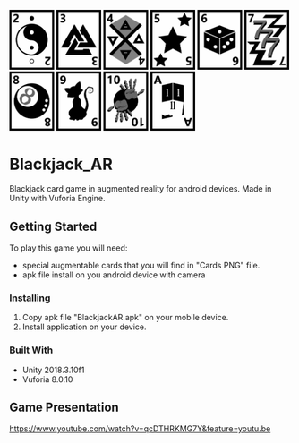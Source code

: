 <img src="Cards PNG/karta2.png" width="80"> <img src="Cards PNG/karta3.png" width="80"> <img src="Cards PNG/karta4.png" width="80"> <img src="Cards PNG/karta5.png" width="80"> <img src="Cards PNG/karta6.png" width="80"> <img src="Cards PNG/karta7.png" width="80"> <img src="Cards PNG/karta8.png" width="80"> <img src="Cards PNG/karta9.png" width="80"> <img src="Cards PNG/karta10.png" width="80"> <img src="Cards PNG/karta11.png" width="80"> 

# Blackjack_AR
Blackjack card game in augmented reality for android devices. Made in Unity with Vuforia Engine.

## Getting Started

To play this game you will need:
- special augmentable cards that you will find in "Cards PNG" file.
- apk file install on you android device with camera

### Installing

1. Copy apk file "BlackjackAR.apk" on your mobile device.
2. Install application on your device.

### Built With

- Unity 2018.3.10f1
- Vuforia 8.0.10

## Game Presentation

https://www.youtube.com/watch?v=qcDTHRKMG7Y&feature=youtu.be
